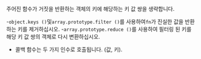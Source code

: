 주어진 함수가 거짓을 반환하는 객체의 키에 해당하는 키 값 쌍을 생략합니다.

-`object.keys ()`및`array.prototype.filter ()`를 사용하여`fn`가 진실한 값을 반환하는 키를 제거하십시오.
-`array.prototype.reduce ()`를 사용하여 필터링 된 키를 해당 키 값 쌍의 객체로 다시 변환하십시오.
- 콜백 함수는 두 가지 인수로 호출됩니다. (값, 키).